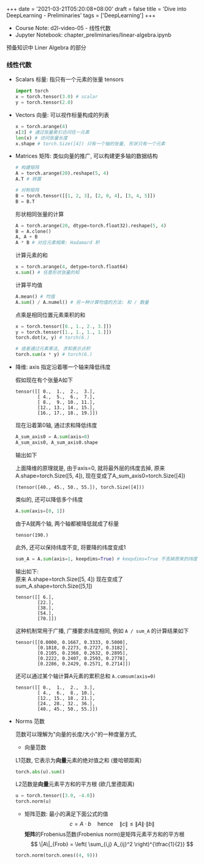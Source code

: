 +++
date = '2021-03-21T05:20:08+08:00'
draft = false
title = 'Dive into DeepLearning - Preliminaries'
tags = ['DeepLearning']
+++

- Course Note: d2l-video-05 - 线性代数
- Jupyter Notebook: chapter\_preliminaries/linear-algebra.ipynb

预备知识中 Liner Algebra 的部分

### 线性代数
- Scalars 标量: 指只有一个元素的张量 tensors
    ```Python
    import torch
    x = torch.tensor(3.0) # scalar
    y = torch.tensor(2.0)
    ```

- Vectors 向量: 可以视作标量构成的列表
    ```Python
    x = torch.arange(4)
    x[3] # 通过张量索引访问任一元素
    len(x) # 访问张量长度
    x.shape # torch.Size([4]) 只有一个轴的张量, 形状只有一个元素
    ```

- Matrices 矩阵: 类似向量的推广, 可以构建更多轴的数据结构
    ```Python
    # 构建矩阵
    A = torch.arange(20).reshape(5, 4)
    A.T # 转置

    # 对称矩阵
    B = torch.tensor([[1, 2, 3], [2, 0, 4], [3, 4, 5]])
    B = B.T
    ```

    形状相同张量的计算
    ```Python
    A = torch.arange(20, dtype=torch.float32).reshape(5, 4)
    B = A.clone()
    A, A + B
    A * B # 对应元素相乘: Hadamard 积
    ```

    计算元素的和
    ```Python
    x = torch.arange(4, detype=torch.float64)
    x.sum() # 任意形状张量的和
    ```

    计算平均值
    ```Python
    A.mean() # 均值
    A.sum() / A.numel() # 另一种计算均值的方法: 和 / 数量
    ```

    点乘是相同位置元素乘积的和
    ```Python
    x = torch.tensor([0., 1., 2., 3.]])
    y = torch.tensor([1., 1., 1., 1.]])
    torch.dot(x, y) # torch(6.)

    # 或者通过元素乘法, 求和表示点积
    torch.sum(x * y) # torch(6.)
    ```

- 降维: axis 指定沿着哪一个轴来降低纬度

    假如现在有个张量A如下
    ```
    tensor([[ 0.,  1.,  2.,  3.],
            [ 4.,  5.,  6.,  7.],
            [ 8.,  9., 10., 11.],
            [12., 13., 14., 15.],
            [16., 17., 18., 19.]])
    ```
    现在沿着第0轴, 通过求和降低纬度
    ```Python
    A_sum_axis0 = A.sum(axis=0)
    A_sum_axis0, A_sum_axis0.shape
    ```
    输出如下

    上面降维的原理就是, 由于axis=0, 就将最外层的纬度去掉, 原来 A.shape=torch.Size([5, 4]), 现在变成了A_sum_axis0=torch.Size([4])
    ```
    (tensor([40., 45., 50., 55.]), torch.Size([4]))
    ```

    类似的, 还可以降低多个纬度
    ```Python
    A.sum(axis=[0, 1])
    ```
    由于A就两个轴, 两个轴都被降低就成了标量
    ```
    tensor(190.)
    ```

    此外, 还可以保持纬度不变, 将要降的纬度变成1
    ```Python
    sum_A = A.sum(axis=1, keepdims=True) # keepdims=True 不丢掉原来的纬度
    ```
    输出如下:  
    原来 A.shape=torch.Size([5, 4]) 现在变成了sum_A.shape=torch.Size([5,1])
    ```
    tensor([[ 6.],
            [22.],
            [38.],
            [54.],
            [70.]])
    ```
    这种机制常用于广播, 广播要求纬度相同, 例如 `A / sum_A` 的计算结果如下
    ```
    tensor([[0.0000, 0.1667, 0.3333, 0.5000],
            [0.1818, 0.2273, 0.2727, 0.3182],
            [0.2105, 0.2368, 0.2632, 0.2895],
            [0.2222, 0.2407, 0.2593, 0.2778],
            [0.2286, 0.2429, 0.2571, 0.2714]])
    ```

    还可以通过某个轴计算A元素的累积总和 `A.cumsum(axis=0)`
    ```
    tensor([[ 0.,  1.,  2.,  3.],
            [ 4.,  6.,  8., 10.],
            [12., 15., 18., 21.],
            [24., 28., 32., 36.],
            [40., 45., 50., 55.]])
    ```

- Norms 范数

    范数可以理解为"向量的长度/大小"的一种度量方式, 

    - 向量范数

    L1范数, 它表示为**向量**元素的绝对值之和 (曼哈顿距离)
    ```Python
    torch.abs(u).sum()
    ```

    L2范数是**向量**元素平方和的平方根 (欧几里德距离)
    ```Python
    u = torch.tensor([3.0, -4.0])
    torch.norm(u)
    ```

    - 矩阵范数: 最小的满足下面公式的值
    $$
    c = A \cdot b \quad \text{hence} \quad \|c\| \leq \|A\| \cdot \|b\|
    $$
    **矩阵**的Frobenius范数(Frobenius norm)是矩阵元素平方和的平方根
    $$
    \|A\|_{Frob} = \left( \sum_{i,j} A_{ij}^2 \right)^{\tfrac{1}{2}}
    $$
    ```Python
    torch.norm(torch.ones((4, 9)))
    ```
